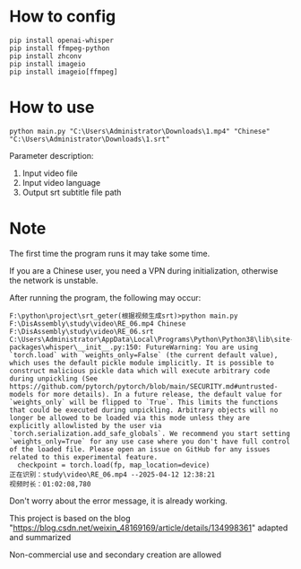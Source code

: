 # How to config
```shell
pip install openai-whisper
pip install ffmpeg-python
pip install zhconv
pip install imageio
pip install imageio[ffmpeg]
```

# How to use
```
python main.py "C:\Users\Administrator\Downloads\1.mp4" "Chinese" "C:\Users\Administrator\Downloads\1.srt"
```
Parameter description:
1. Input video file
2. Input video language
3. Output srt subtitle file path

# Note
The first time the program runs it may take some time.<br>

If you are a Chinese user, you need a VPN during initialization, otherwise the network is unstable.<br>

After running the program, the following may occur:<br>
```
F:\python\project\srt_geter(根据视频生成srt)>python main.py F:\DisAssembly\study\video\RE_06.mp4 Chinese F:\DisAssembly\study\video\RE_06.srt
C:\Users\Administrator\AppData\Local\Programs\Python\Python38\lib\site-packages\whisper\__init__.py:150: FutureWarning: You are using `torch.load` with `weights_only=False` (the current default value), which uses the default pickle module implicitly. It is possible to construct malicious pickle data which will execute arbitrary code during unpickling (See https://github.com/pytorch/pytorch/blob/main/SECURITY.md#untrusted-models for more details). In a future release, the default value for `weights_only` will be flipped to `True`. This limits the functions that could be executed during unpickling. Arbitrary objects will no longer be allowed to be loaded via this mode unless they are explicitly allowlisted by the user via `torch.serialization.add_safe_globals`. We recommend you start setting `weights_only=True` for any use case where you don't have full control of the loaded file. Please open an issue on GitHub for any issues related to this experimental feature.
  checkpoint = torch.load(fp, map_location=device)
正在识别：study\video\RE_06.mp4 --2025-04-12 12:38:21
视频时长：01:02:08,780
```
Don't worry about the error message, it is already working.<br>

This project is based on the blog "https://blog.csdn.net/weixin_48169169/article/details/134998361" adapted and summarized<br>

Non-commercial use and secondary creation are allowed<br>
